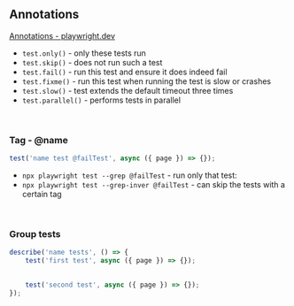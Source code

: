 ## Annotations

[Annotations - playwright.dev](https://playwright.dev/docs/test-annotations)

- `test.only()` - only these tests run
- `test.skip()` - does not run such a test
- `test.fail()` - run this test and ensure it does indeed fail
- `test.fixme()` - run this test when running the test is slow or crashes
- `test.slow()` - test extends the default timeout three times
- `test.parallel()` - performs tests in parallel

<br>

### Tag - @name

```javascript
test('name test @failTest', async ({ page }) => {});
```

- `npx playwright test --grep @failTest` - run only that test:
- `npx playwright test --grep-inver @failTest` - can skip the tests with a certain tag

<br>

### Group tests

```javascript
describe('name tests', () => {
    test('first test', async ({ page }) => {});

    
    test('second test', async ({ page }) => {});
});
```